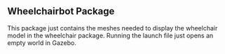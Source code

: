 ## Wheelchairbot Package
This package just contains the meshes needed to display the wheelchair model in the wheelchair package. Running the launch file just opens an empty world in Gazebo.
